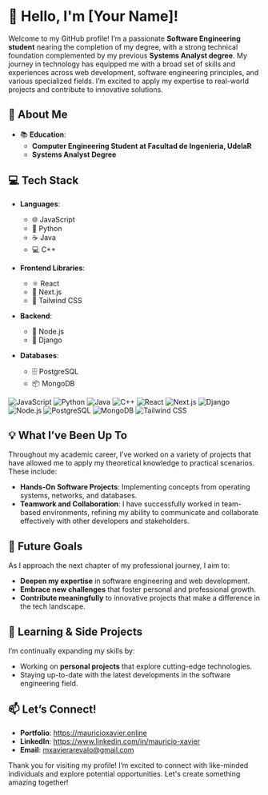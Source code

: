 # 👋 Hello, I'm [Your Name]! 

Welcome to my GitHub profile! I’m a passionate **Software Engineering student** nearing the completion of my degree, with a strong technical foundation complemented by my previous **Systems Analyst degree**. My journey in technology has equipped me with a broad set of skills and experiences across web development, software engineering principles, and various specialized fields. I’m excited to apply my expertise to real-world projects and contribute to innovative solutions.

## 🌟 About Me
- 📚 **Education**: 
   - **Computer Engineering Student at Facultad de Ingenieria, UdelaR** 
   - **Systems Analyst Degree**

## 💻 Tech Stack
- **Languages**: 
  - 🌐 JavaScript 
  - 🐍 Python 
  - ☕ Java 
  - 💻 C++
  
- **Frontend Libraries**: 
  - ⚛️ React 
  - 🌟 Next.js 
  - 🎨 Tailwind CSS 

- **Backend**: 
  - 🚀 Node.js 
  - 🐍 Django 

- **Databases**: 
  - 🗄️ PostgreSQL 
  - 📦 MongoDB 

![JavaScript](https://img.shields.io/badge/-JavaScript-black?style=flat-square&logo=javascript)
![Python](https://img.shields.io/badge/-Python-black?style=flat-square&logo=python)
![Java](https://img.shields.io/badge/-Java-black?style=flat-square&logo=java)
![C++](https://img.shields.io/badge/-C++-black?style=flat-square&logo=cplusplus)
![React](https://img.shields.io/badge/-React-black?style=flat-square&logo=react)
![Next.js](https://img.shields.io/badge/-Next.js-black?style=flat-square&logo=next.js)
![Django](https://img.shields.io/badge/-Django-black?style=flat-square&logo=django)
![Node.js](https://img.shields.io/badge/-Node.js-black?style=flat-square&logo=nodedotjs)
![PostgreSQL](https://img.shields.io/badge/-PostgreSQL-black?style=flat-square&logo=postgresql)
![MongoDB](https://img.shields.io/badge/-MongoDB-black?style=flat-square&logo=mongodb)
![Tailwind CSS](https://img.shields.io/badge/-Tailwind%20CSS-black?style=flat-square&logo=tailwindcss)

## 💡 What I’ve Been Up To
Throughout my academic career, I’ve worked on a variety of projects that have allowed me to apply my theoretical knowledge to practical scenarios. These include:
- **Hands-On Software Projects**: Implementing concepts from operating systems, networks, and databases.
- **Teamwork and Collaboration**: I have successfully worked in team-based environments, refining my ability to communicate and collaborate effectively with other developers and stakeholders.

## 🚀 Future Goals
As I approach the next chapter of my professional journey, I aim to:
- **Deepen my expertise** in software engineering and web development.
- **Embrace new challenges** that foster personal and professional growth.
- **Contribute meaningfully** to innovative projects that make a difference in the tech landscape.

## 🌱 Learning & Side Projects
I’m continually expanding my skills by:
- Working on **personal projects** that explore cutting-edge technologies.
- Staying up-to-date with the latest developments in the software engineering field.

## 📫 Let’s Connect!
- **Portfolio**: https://mauricioxavier.online
- **LinkedIn**: https://www.linkedin.com/in/mauricio-xavier
- **Email**: mxavierarevalo@gmail.com

Thank you for visiting my profile! I’m excited to connect with like-minded individuals and explore potential opportunities. Let's create something amazing together!
